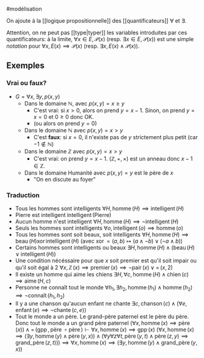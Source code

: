 #modélisation

On ajoute à la [[logique propositionnelle]] des [[quantificateurs]] $\forall$ et $\exists$.

Attention, on ne peut pas [[type|typer]] les variables introduites par ces quantificateurs: à la limite, $\forall x \in E, \mathcal{P}(x)$ (resp. $\exists x \in E, \mathcal{P}(x)$) est une simple *notation* pour $\forall x, E(x) \implies \mathcal{P}(x)$ (resp. $\exists x, E(x) \land \mathcal{P}(x)$).

## Exemples

### Vrai ou faux?

- $G = \forall x, \exists y, p(x, y)$
	- Dans le domaine $\mathbb{N}$, avec $p(x, y) = x \ge y$
		- C'est vrai: si $x > 0$, alors on prend $y = x-1$. Sinon, on prend $y = x = 0$ et $0 \ge 0$ donc OK.
		- (ou alors on prend $y = 0$)
	- Dans le domaine $\mathbb{N}$ avec $p(x, y) = x > y$
		- C'est **faux**: si $x = 0$, il n'existe pas de $y$ strictement plus petit (car $-1 \not\in \mathbb{N}$)
	- Dans le domaine $\mathbb{Z}$ avec $p(x, y) = x > y$
		- C'est vrai: on prend  $y = x-1$. $(\mathbb{Z}, +, \times)$ est un anneau donc $x-1 \in \mathbb{Z}$.
	- Dans le domaine Humanité avec $p(x, y) = y \text{ est le père de } x$
		- "On en discute au foyer"

### Traduction

- Tous les hommes sont intelligents
  $\forall H, \operatorname{homme}(H) \implies \operatorname{intelligent}(H)$
- Pierre est intelligent
  $\operatorname{intelligent}(\text{Pierre})$
- Aucun homme n'est intelligent
  $\forall H, \operatorname{homme}(H) \implies \lnot \operatorname{intelligent}(H)$
- Seuls les hommes sont intelligents
  $\forall o, \operatorname{intelligent}(o) \implies \operatorname{homme}(o)$
- Tous les hommes sont soit beaux, soit intelligents
  $\forall H, \operatorname{homme}(H) \implies \operatorname{beau}(H)  \operatorname{xor} \operatorname{intelligent}(H)$ 
  (avec $\operatorname{xor} = (a, b) \mapsto (a \land \lnot b) \lor (\lnot a \land b)$)
- Certains hommes sont intelligents ou beaux
  $\exists H, \operatorname{homme}(H) \land(\operatorname{beau}(H) \lor \operatorname{intelligent}(H))$
- Une condition nécéssaire pour que $x$ soit premier est qu'il soit impair ou qu'il soit égal à 2
  $\forall x, \operatorname{\mathbb{Z}}(x) \implies \operatorname{premier}(x) \implies \lnot \operatorname{pair}(x) \lor \operatorname{=}(x, 2)$
- Il existe un homme qui aime les chiens
  $\exists H, \forall c, \operatorname{homme}(H) \land \operatorname{chien}(c) \implies \operatorname{aime}(H, c)$
- Personne ne connaît tout le monde
  $\forall h_1, \exists h_2, \operatorname{homme}(h_1) \land \operatorname{homme}(h_2) \implies \lnot\operatorname{connaît}(h_1, h_2)$
- Il y a une chanson qu'aucun enfant ne chante
  $\exists c,\operatorname{chanson}(c) \land (\forall e, \operatorname{enfant}(e) \implies \lnot\operatorname{chante}(c, e))$
- Tout le monde a un père. Le grand-père paternel est le père du père. Donc tout le monde a un grand père paternel
   $(\forall x, \operatorname{homme}(x) \implies \operatorname{père}(x)) \land \operatorname{=}( \operatorname{gpp}, \operatorname{père} \circ \operatorname{père}) \vdash \forall x,\operatorname{homme}(x) \implies \operatorname{gpp}(x)$
   $(\forall x, \operatorname{homme}(x) \implies (\exists y, \operatorname{homme}(y) \land \operatorname{père}(y, x)) \land (\forall y \forall z \forall t, \operatorname{père}(y, t) \land \operatorname{père}(z, y) \implies \operatorname{grand\_père}(z, t))) \implies \forall x, \operatorname{homme}(x) \implies (\exists y, \operatorname{homme}(y) \land \operatorname{grand\_père}(y, x))$